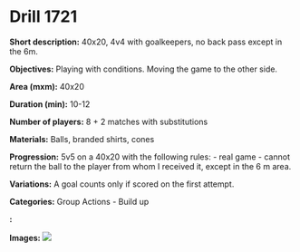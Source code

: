 # Drill 1721

**Short description:**
40x20, 4v4 with goalkeepers, no back pass except in the 6m.

**Objectives:**
Playing with conditions. Moving the game to the other side.

**Area (mxm):**
40x20

**Duration (min):**
10-12

**Number of players:**
8 + 2 matches with substitutions

**Materials:**
Balls, branded shirts, cones

**Progression:**
5v5 on a 40x20 with the following rules: - real game - cannot return the ball to the player from whom I received it, except in the 6 m area.

**Variations:**
A goal counts only if scored on the first attempt.

**Categories:**
Group Actions - Build up

**:**


**Images:**
![](https://www.coachingfutsal.com/\images\073bf35f-b855-4d6b-a7f1-3e210f8d3c38_302.png)

